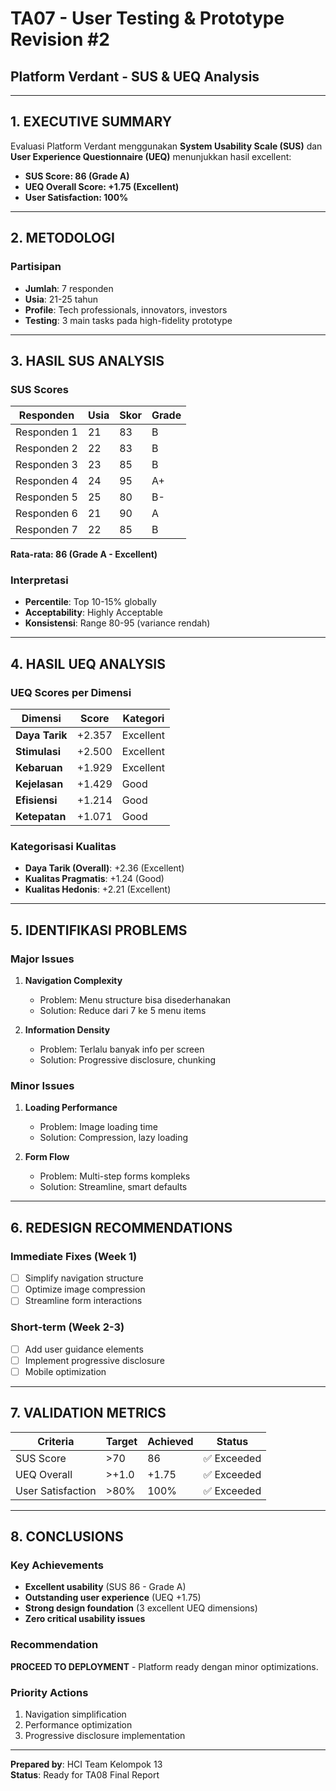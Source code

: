 # TA07 - User Testing & Prototype Revision #2
## Platform Verdant - SUS & UEQ Analysis

---

## 1. EXECUTIVE SUMMARY

Evaluasi Platform Verdant menggunakan **System Usability Scale (SUS)** dan **User Experience Questionnaire (UEQ)** menunjukkan hasil excellent:
- **SUS Score: 86 (Grade A)**
- **UEQ Overall Score: +1.75 (Excellent)**
- **User Satisfaction: 100%**

---

## 2. METODOLOGI

### Partisipan
- **Jumlah**: 7 responden
- **Usia**: 21-25 tahun
- **Profile**: Tech professionals, innovators, investors
- **Testing**: 3 main tasks pada high-fidelity prototype

---

## 3. HASIL SUS ANALYSIS

### SUS Scores
| Responden | Usia | Skor | Grade |
|-----------|------|------|-------|
| Responden 1 | 21 | 83 | B |
| Responden 2 | 22 | 83 | B |
| Responden 3 | 23 | 85 | B |
| Responden 4 | 24 | 95 | A+ |
| Responden 5 | 25 | 80 | B- |
| Responden 6 | 21 | 90 | A |
| Responden 7 | 22 | 85 | B |

**Rata-rata: 86 (Grade A - Excellent)**

### Interpretasi
- **Percentile**: Top 10-15% globally
- **Acceptability**: Highly Acceptable
- **Konsistensi**: Range 80-95 (variance rendah)

---

## 4. HASIL UEQ ANALYSIS

### UEQ Scores per Dimensi
| Dimensi | Score | Kategori |
|---------|-------|----------|
| **Daya Tarik** | +2.357 | Excellent |
| **Stimulasi** | +2.500 | Excellent |
| **Kebaruan** | +1.929 | Excellent |
| **Kejelasan** | +1.429 | Good |
| **Efisiensi** | +1.214 | Good |
| **Ketepatan** | +1.071 | Good |

### Kategorisasi Kualitas
- **Daya Tarik (Overall)**: +2.36 (Excellent)
- **Kualitas Pragmatis**: +1.24 (Good)
- **Kualitas Hedonis**: +2.21 (Excellent)

---

## 5. IDENTIFIKASI PROBLEMS

### Major Issues
1. **Navigation Complexity**
   - Problem: Menu structure bisa disederhanakan
   - Solution: Reduce dari 7 ke 5 menu items

2. **Information Density**
   - Problem: Terlalu banyak info per screen
   - Solution: Progressive disclosure, chunking

### Minor Issues
1. **Loading Performance**
   - Problem: Image loading time
   - Solution: Compression, lazy loading

2. **Form Flow**
   - Problem: Multi-step forms kompleks
   - Solution: Streamline, smart defaults

---

## 6. REDESIGN RECOMMENDATIONS

### Immediate Fixes (Week 1)
- [ ] Simplify navigation structure
- [ ] Optimize image compression
- [ ] Streamline form interactions

### Short-term (Week 2-3)
- [ ] Add user guidance elements
- [ ] Implement progressive disclosure
- [ ] Mobile optimization

---

## 7. VALIDATION METRICS

| Criteria | Target | Achieved | Status |
|----------|---------|----------|---------|
| SUS Score | >70 | 86 | ✅ Exceeded |
| UEQ Overall | >+1.0 | +1.75 | ✅ Exceeded |
| User Satisfaction | >80% | 100% | ✅ Exceeded |

---

## 8. CONCLUSIONS

### Key Achievements
- **Excellent usability** (SUS 86 - Grade A)
- **Outstanding user experience** (UEQ +1.75)
- **Strong design foundation** (3 excellent UEQ dimensions)
- **Zero critical usability issues**

### Recommendation
**PROCEED TO DEPLOYMENT** - Platform ready dengan minor optimizations.

### Priority Actions
1. Navigation simplification
2. Performance optimization
3. Progressive disclosure implementation

---

**Prepared by**: HCI Team Kelompok 13  
**Status**: Ready for TA08 Final Report 
